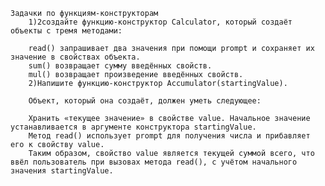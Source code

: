 	Задачки по функциям-конструкторам
		1)2cоздайте функцию-конструктор Calculator, который создаёт объекты с тремя методами:

		read() запрашивает два значения при помощи prompt и сохраняет их значение в свойствах объекта.
		sum() возвращает сумму введённых свойств.
		mul() возвращает произведение введённых свойств.
		2)Напишите функцию-конструктор Accumulator(startingValue).

		Объект, который она создаёт, должен уметь следующее:
		
		Хранить «текущее значение» в свойстве value. Начальное значение устанавливается в аргументе конструктора startingValue.
		Метод read() использует prompt для получения числа и прибавляет его к свойству value.
		Таким образом, свойство value является текущей суммой всего, что ввёл пользователь при вызовах метода read(), с учётом начального значения startingValue.
				